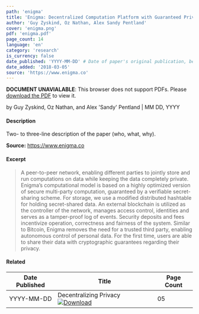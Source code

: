 ```yaml
---
path: 'enigma'
title: 'Enigma: Decentralized Computation Platform with Guaranteed Privacy'
author: 'Guy Zyskind, Oz Nathan, Alex Sandy Pentland'
cover: 'enigma.png'
pdf: 'enigma.pdf'
page_count: 14
language: 'en'
category: 'research'
is_currency: false
date_published: 'YYYY-MM-DD' # Date of paper's original publication, be precise as possible, if no date know put unknown
date_added: '2018-03-05'
source: 'https://www.enigma.co'
---
```


<object class="pdf_embed" data="/assets/pdf/enigma.pdf" type="application/pdf" width="100%" height="100%">
   <p><b>DOCUMENT UNAVIALABLE</b>: This browser does not support PDFs. Please <a href="/assets/pdf/enigma.pdf">download the PDF</a> to view it.</p>
</object>

by Guy Zyskind, Oz Nathan, and Alex 'Sandy' Pentland | MM DD, YYYY

#### Description
Two- to three-line description of the paper (who, what, why).

**Source:** https://www.enigma.co

#### Excerpt
> A peer-to-peer network, enabling different parties to jointly store and run computations on data while keeping the data completely private. Enigma’s computational model is based on a highly optimized version of secure multi-party computation, guaranteed by a verifiable secret-sharing scheme. For storage, we use a modified distributed hashtable for holding secret-shared data. An external blockchain is utilized as the controller of the network, manages access control, identities and serves as a tamper-proof log of events. Security deposits and fees incentivize operation, correctness and fairness of the system. Similar to Bitcoin, Enigma removes the need for a trusted third party, enabling autonomous control of personal data. For the first time, users are able to share their data with cryptographic guarantees regarding their privacy.

#### Related
Date Published | Title                                                                          | Page Count
---------------|--------------------------------------------------------------------------------|------------
YYYY-MM-DD     | Decentralizing Privacy [![Download](/assets/download_cloud.svg)](/assets/pdf/decentralizing_privacy.pdf) | 05

